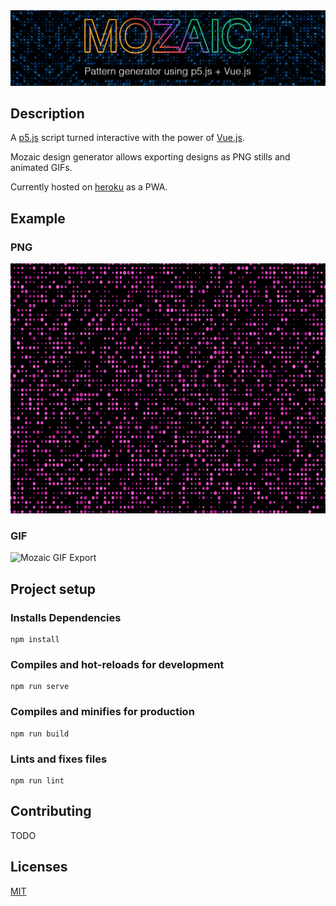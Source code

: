 <img src="docs/img/mozaic_banner.png">

## Description
A [p5.js](https://p5js.org/) script turned interactive with the power of [Vue.js](https://vuejs.org/).

Mozaic design generator allows exporting designs as PNG stills and animated GIFs.

Currently hosted on [heroku](https://mozaic-generator.herokuapp.com/) as a PWA.


## Example
### PNG
<img src="docs/img/mozaic.png" alt="Mozaic PNG Export" height="400">

### GIF
<img src="docs/img/mozaic.gif" alt="Mozaic GIF Export" height="400">


## Project setup
### Installs Dependencies
```
npm install
```

### Compiles and hot-reloads for development
```
npm run serve
```

### Compiles and minifies for production
```
npm run build
```

### Lints and fixes files
```
npm run lint
```

## Contributing
TODO

## Licenses
[MIT](LICENSE.txt)